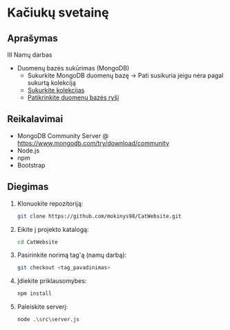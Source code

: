 # Kačiukų svetainę

## Aprašymas

III Namų darbas

- Duomenų bazės sukūrimas (MongoDB)
  - Sukurkite MongoDB duomenų bazę -> Pati susikuria jeigu nėra pagal sukurtą kolekciją
  - [Sukurkite kolekcijas](https://github.com/mokinys98/CatWebsite/blob/nd3/src/server.js#L11-L20) 
  - [Patikrinkite duomenų bazės ryšį](https://github.com/mokinys98/CatWebsite/blob/nd3/src/server.js#L58-L63) 

## Reikalavimai

- MongoDB Community Server @ https://www.mongodb.com/try/download/community
- Node.js
- npm
- Bootstrap

## Diegimas

1. Klonuokite repozitoriją:
   
   ````bash
   git clone https://github.com/mokinys98/CatWebsite.git
   ````

2. Eikite į projekto katalogą:
   
   ````bash
   cd CatWebsite
   ````

3. Pasirinkite norimą tag'ą (namų darbą):
   
   ````bash
   git checkout <tag_pavadinimas>
   ````

4. Įdiekite priklausomybes:
   
   ````bash
   npm install
   ````

5. Paleiskite serverį:
   
   ````bash
   node .\src\server.js
   ````
